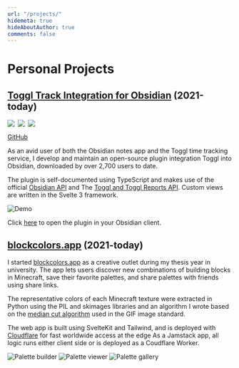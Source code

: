 ```yaml
---
url: "/projects/"
hidemeta: true
hideAboutAuthor: true
comments: false
---
```


# Personal Projects

## [Toggl Track Integration for Obsidian](https://github.com/mcndt/obsidian-toggl-integration) (2021-today)

<div style="display: flex">
  <img src="https://img.shields.io/github/v/tag/mcndt/obsidian-toggl-integration">
  <img style="margin-left: 0.5em" src="https://img.shields.io/github/downloads/mcndt/obsidian-toggl-integration/total">
  <a href="https://github.com/mcndt/obsidian-toggl-integration/stargazers" style="box-shadow: 0 0">
    <img style="margin-left: .5em" src="https://img.shields.io/github/stars/mcndt/obsidian-toggl-integration.svg?style=social&label=Star&maxAge=2592000">
  </a>
</div>

[GitHub](https://github.com/mcndt/obsidian-toggl-integration) 

As an avid user of both the Obsidian notes app and the Toggl time tracking service, I develop and maintain an open-source plugin integration Toggl into Obsidian, downloaded by over 2,700 users to date. 

The plugin is self-documented using TypeScript and makes use of the official [Obsidian API](https://github.com/obsidianmd/obsidian-api) and The [Toggl and Toggl Reports API](https://github.com/toggl/toggl_api_docs). Custom views are written in the Svelte 3 framework.

![Demo](/media/obsidian-toggl-demo.gif)

Click [here](obsidian://show-plugin?id=obsidian-toggl-integration) to open the plugin in your Obsidian client.

## [blockcolors.app](https://blockcolors.app) (2021-today)

I started [blockcolors.app](https://blockcolors.app) as a creative outlet during my thesis year in university. The app lets users discover new combinations of building blocks in Minecraft, save their favorite palettes, and share palettes with friends using share links. 

The representative colors of each Minecraft texture were extracted in Python using the PIL and skimages libraries and an algorithm I wrote based on the [median cut algorithm](https://en.wikipedia.org/wiki/Median_cut) used in the GIF image standard.

The web app is built using SvelteKit and Tailwind, and is deployed with [Cloudflare](https://pages.cloudflare.com/) for fast worldwide access at the edge As a Jamstack app, all logic runs either client side or is deployed as a Coudflare Worker.

![Palette builder](/media/blockcolorsapp/blockcolors1.png)
![Palette viewer](/media/blockcolorsapp/blockcolors2.png)
![Palette gallery](/media/blockcolorsapp/blockcolors3.png)